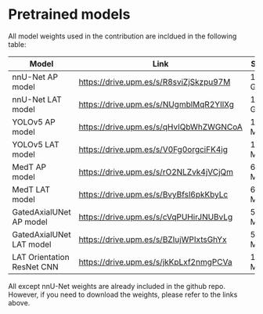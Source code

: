 # Pretrained models
All model weights used in the contribution are incldued in the following table:

| **Model**                  	| **Link**                   	            | **Size** 	|
|----------------------------	|----------------------------------------	|----------	|
| nnU-Net AP model           	| https://drive.upm.es/s/R8sviZjSkzpu97M 	| 1.42 GB  	|
| nnU-Net LAT model          	| https://drive.upm.es/s/NUgmblMqR2YIlXg 	| 1.80 GB  	|
| YOLOv5 AP model            	| https://drive.upm.es/s/qHvIQbWhZWGNCoA 	| 13.7 MB  	|
| YOLOv5 LAT model           	| https://drive.upm.es/s/V0Fg0orgciFK4ig 	| 13.7 MB  	|
| MedT AP model              	| https://drive.upm.es/s/rO2NLZvk4jVCjQm 	| 6.77 MB  	|
| MedT LAT model             	| https://drive.upm.es/s/BvyBfsl6pkKbyLc 	| 6.77 MB  	|
| GatedAxialUNet AP model    	| https://drive.upm.es/s/cVqPUHirJNUBvLg 	| 5.99 MB  	|
| GatedAxialUNet LAT model   	| https://drive.upm.es/s/BZIujWPIxtsGhYx 	| 5.99 MB  	|
| LAT Orientation ResNet CNN 	| https://drive.upm.es/s/jkKpLxf2nmgPCVa 	| 15.7 MB  	|

All except nnU-Net weights are already included in the github repo. However, if you need to download the weights, please refer to the links above.
